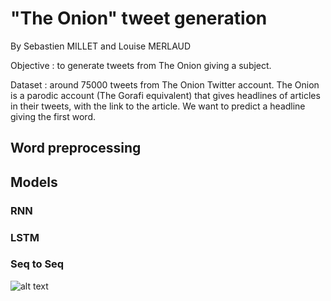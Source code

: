 # "The Onion" tweet generation

By Sebastien MILLET and Louise MERLAUD


Objective : to generate tweets from The Onion giving a subject. 

Dataset : around 75000 tweets from The Onion Twitter account. The Onion is a parodic account (The Gorafi equivalent) that gives headlines of articles in their tweets, with the link to the article. We want to predict a headline giving the first word. 

## Word preprocessing 


## Models

### RNN

### LSTM

### Seq to Seq

![alt text](https://github.com/louisemld/theonion-tweet-generation/blob/[branch]/image.jpg?raw=true)
